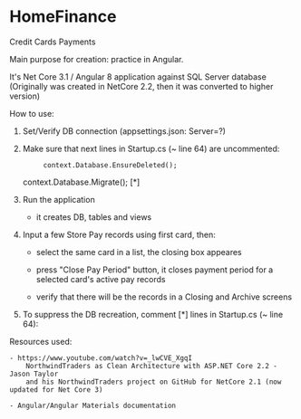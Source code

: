 # HomeFinance
Credit Cards Payments

Main purpose for creation: practice in Angular.

It's Net Core 3.1 / Angular 8 application against SQL Server database
(Originally was created in NetCore 2.2, then it was converted to higher version)


How to use:

1. Set/Verify DB connection (appsettings.json: Server=?)

2. Make sure that next lines in Startup.cs (~ line 64) are uncommented:

			context.Database.EnsureDeleted();
      context.Database.Migrate();        [*]

3. Run the application
	- it creates DB, tables and views
	
4. Input a few Store Pay records using first card, then:

	- select the same card in a list, the closing box appeares
	
	- press "Close Pay Period" button, it closes payment period for a selected
	card's active pay records
	
	- verify that there will be the records in a Closing and Archive screens
	
5.  To suppress the DB recreation, comment [*] lines in Startup.cs (~ line 64):



Resources used:

	- https://www.youtube.com/watch?v=_lwCVE_XgqI 
		NorthwindTraders as Clean Architecture with ASP.NET Core 2.2 - Jason Taylor
		and his NorthwindTraders project on GitHub for NetCore 2.1 (now updated for Net Core 3)

	- Angular/Angular Materials documentation
  
